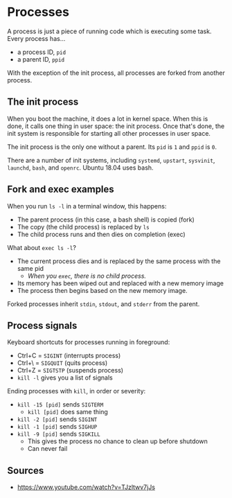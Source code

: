 Processes
=========

A process is just a piece of running code which is executing some task. Every process has...
- a process ID, `pid`
- a parent ID, `ppid`

With the exception of the init process, all processes are forked from another process.

The init process
----------------

When you boot the machine, it does a lot in kernel space. When this is done, it calls one thing in user space: the init process. Once that's done, the init system is responsible for starting all other processes in user space.

The init process is the only one without a parent. Its `pid` is `1` and `ppid` is `0`.

There are a number of init systems, including `systemd`, `upstart`, `sysvinit`, `launchd`, `bash`, and `openrc`. Ubuntu 18.04 uses bash.

Fork and exec examples
----------------------

When you run `ls -l` in a terminal window, this happens:

- The parent process (in this case, a bash shell) is copied (fork)
- The copy (the child process) is replaced by `ls`
- The child process runs and then dies on completion (exec)

What about `exec ls -l`?

- The current process dies and is replaced by the same process with the same pid
	- *When you `exec`, there is no child process.*
- Its memory has been wiped out and replaced with a new memory image
- The process then begins based on the new memory image.

Forked processes inherit `stdin`, `stdout`, and `stderr` from the parent.

Process signals
---------------

Keyboard shortcuts for processes running in foreground:
- Ctrl+C = `SIGINT` (interrupts process)
- Ctrl+\\ = `SIGQUIT` (quits process)
- Ctrl+Z = `SIGTSTP` (suspends process)
- `kill -l` gives you a list of signals

Ending processes with `kill`, in order or severity:
- `kill -15 [pid]` sends `SIGTERM`
	- `kill [pid]` does same thing
- `kill -2 [pid]` sends `SIGINT`
- `kill -1 [pid]` sends `SIGHUP`
- `kill -9 [pid]` sends `SIGKILL`
	- This gives the process no chance to clean up before shutdown
	- Can never fail

Sources
-------

- https://www.youtube.com/watch?v=TJzltwv7jJs
